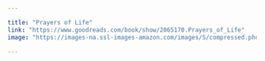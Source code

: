 ```yaml
---

title: "Prayers of Life"
link: "https://www.goodreads.com/book/show/2065170.Prayers_of_Life"
image: "https://images-na.ssl-images-amazon.com/images/S/compressed.photo.goodreads.com/books/1345047903i/2065170.jpg"
   
---
```

